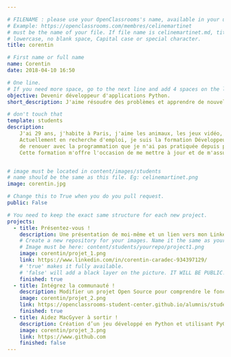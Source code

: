 ```yaml
---

# FILENAME : please use your OpenClassrooms's name, available in your url.
# Example: https://openclassrooms.com/membres/celinemartinet
# must be the name of your file. If file name is celinemartinet.md, title is celinemartinet.
# lowercase, no blank space, Capital case or special character.
title: corentin

# First name or full name
name: Corentin
date: 2018-04-10 16:50

# One line.
# If you need more space, go to the next line and add 4 spaces on the left, as in 'description'.
objective: Devenir développeur d'applications Python.
short_description: J'aime résoudre des problèmes et apprendre de nouvelles choses.

# don't touch that
template: students
description:
    J'ai 29 ans, j'habite à Paris, j'aime les animaux, les jeux vidéo, la musique, les films et les séries.
    Actuellement en recherche d'emploi, je suis la formation Développeur d'applications Python d'OpenClassrooms afin 
    de renouer avec la programmation que je n'ai pas pratiquée depuis plusieurs années après un DUT Informatique. 
    Cette formation m'offre l'occasion de me mettre à jour et de m'assurer un bon bagage technique pour trouver du travail.


# image must be located in content/images/students
# name should be the same as this file. Eg: celinemartinet.png
image: corentin.jpg

# Change this to True when you do you pull request.
public: False

# You need to keep the exact same structure for each new project.
projects:
  - title: Présentez-vous !
    description: Une présentation de moi-même et un lien vers mon LinkedIn.
    # Create a new repository for your images. Name it the same as your nickname and profile picture.
    # Image must be here: content/students/yourrepo/project1.png
    image: corentin/projet_1.png
    link: https://www.linkedin.com/in/corentin-caradec-934397129/
    # 'true' makes it fully available.
    # 'false' will add a black layer on the picture. IT WILL BE PUBLIC!
    finished: true
  - title: Intégrez la communauté !
    description: Modifier un projet Open Source pour comprendre le fonctionnement de Git, de Github et des pull requests. 
    image: corentin/projet_2.png
    link: https://openclassrooms-student-center.github.io/alumnis/students/corentin.html
    finished: true
  - title: Aidez MacGyver à sortir !
    description: Création d’un jeu développé en Python et utilisant PyGame.
    image: corentin/projet_3.png
    link: https://www.github.com
    finished: false
---
```

